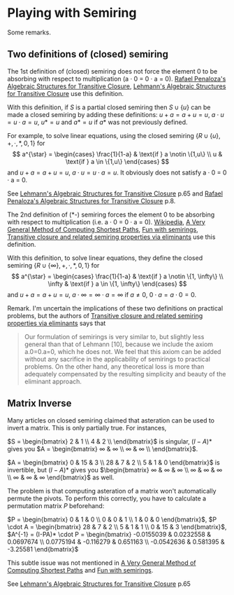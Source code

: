 # Playing with Semiring

Some remarks.

## Two definitions of (closed) semiring

The 1st definition of (closed) semiring does not force the element 0 to be absorbing with respect to multiplication (a · 0 = 0 · a = 0). [Rafael Penaloza's Algebraic Structures for Transitive Closure](https://citeseerx.ist.psu.edu/viewdoc/summary?doi=10.1.1.71.7650), [Lehmann's Algebraic Structures for Transitive Closure](https://wrap.warwick.ac.uk/46308/7/WRAP_Lehmann_cs-rr-010.pdf) use this definition.

With this definition, if $S$ is a partial closed semiring then $S\cup\{u\}$ can be made a closed semiring by adding these definitions: $u+a = a  + u = u$, $a \cdot u = u \cdot a=u$, $u* = u$ and $a* = u$ if $a*$ was not previously defined. 

For example, to solve linear equations, using the closed semiring $\{R \cup \{u\}, +,·,*,0,1\}$ for 
$$
a^{\star} = \begin{cases} 
\frac{1}{1-a} & \text{if } a \notin \{1,u\} \\
u & \text{if } a \in \{1,u\}
\end{cases}
$$
and $u + a = a + u = u$, $a \cdot u = u \cdot a=u$. It obviously does not satisfy a · 0 = 0 · a = 0. 

See [Lehmann's Algebraic Structures for Transitive Closure](https://wrap.warwick.ac.uk/46308/7/WRAP_Lehmann_cs-rr-010.pdf) p.65 and  [Rafael Penaloza's Algebraic Structures for Transitive Closure](https://citeseerx.ist.psu.edu/viewdoc/summary?doi=10.1.1.71.7650) p.8.

The 2nd definition of (*-) semiring forces the element 0 to be absorbing with respect to multiplication (i.e. a · 0 = 0 · a = 0). [Wikipedia](https://en.wikipedia.org/wiki/Semiring), [A Very General Method of Computing Shortest Paths](http://r6.ca/blog/20110808T035622Z.html), [Fun with semirings](https://web.archive.org/web/20160305153614id_/http://www.cl.cam.ac.uk/~sd601/papers/semirings.pdf), [Transitive closure and related semiring properties via eliminants](https://core.ac.uk/download/pdf/81124964.pdf) use this definition.

With this definition, to solve linear equations, they define the closed semiring $\{R \cup \{∞\}, +,·,*,0,1\}$ for
$$
a^{\star} = \begin{cases} 
\frac{1}{1-a} & \text{if } a \notin \{1, \infty\} \\
\infty & \text{if } a \in \{1, \infty\}
\end{cases}
$$
and $u + a = a + u = u$, $a \cdot ∞ = ∞ \cdot a=∞ \ {{\mathrm{if}\ a\neq 0}}$, $0 \cdot a = a \cdot 0=0$.

Remark. I'm uncertain the implications of these two definitions on practical problems, but the authors of [Transitive closure and related semiring properties via eliminants](https://core.ac.uk/download/pdf/81124964.pdf) says that

> Our formulation of semirings is very similar to, but slightly less general than that of Lehmann [10],
> because we include the axiom a.0=0.a=0, which he does not. We feel that this axiom can be added without
> any sacrifice in the applicability of semirings to practical problems. On the other hand, any theoretical loss
> is more than adequately compensated by the resulting simplicity and beauty of the eliminant approach.

## Matrix Inverse

Many articles on closed semiring claimed that asteration can be used to invert a matrix. This is only partially true. For instances,

$S = \begin{bmatrix} 2 & 1 \\ 4 & 2 \\
\end{bmatrix}$ is singular,  $(I-A)*$ gives you $A = \begin{bmatrix} ∞ & ∞ \\ ∞ & ∞ \\ \end{bmatrix}$.

$A = \begin{bmatrix} 0 & 15 & 3 \\ 28 & 7 & 2 \\ 5 & 1 & 0 \end{bmatrix}$ is invertible, but $(I-A)*$ gives you $\begin{bmatrix} ∞ & ∞ & ∞ \\ ∞ & ∞ & ∞ \\ ∞ & ∞ & ∞ \end{bmatrix}$ as well.

The problem is that computing asteration of a matrix won't automatically permute the pivots. To perform this correctly, you have to calculate a permutation matrix $P$ beforehand:

$P = \begin{bmatrix} 0 & 1 & 0 \\ 0 & 0 & 1 \\ 1 & 0 & 0 \end{bmatrix}$, $P \cdot A = \begin{bmatrix}
28 & 7 & 2 \\
5 & 1 & 1 \\
0 & 15 & 3
\end{bmatrix}$, $A^{-1} = (I-PA)* \cdot P  =  \begin{bmatrix} -0.0155039 & 0.0232558 & 0.0697674 \\ 0.0775194 & -0.116279 & 0.651163 \\ -0.0542636 & 0.581395 & -3.25581 \end{bmatrix}$

This subtle issue was not mentioned in [A Very General Method of Computing Shortest Paths](http://r6.ca/blog/20110808T035622Z.html) and [Fun with semirings](https://web.archive.org/web/20160305153614id_/http://www.cl.cam.ac.uk/~sd601/papers/semirings.pdf).

See [Lehmann's Algebraic Structures for Transitive Closure](https://wrap.warwick.ac.uk/46308/7/WRAP_Lehmann_cs-rr-010.pdf) p.65 

















